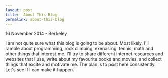 ```yaml
---
layout: post
title:  About This Blog
permalink: about-this-blog
---
```


<p class="meta">16 November 2014 - Berkeley</p>

I am not quite sure what this blog is going to be about. Most likely, I'll ramble about programming, rock climbing,
exercising, tennis, math and other things that interest me. I'll try to share different internet resources and
websites that I use, write about my favourite books and movies, and collect things that excite and motivate me. The
plan is to post here consistently. Let's see if I can make it happen.

